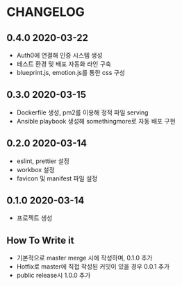 # CHANGELOG

## 0.4.0 2020-03-22

- Auth0에 연결해 인증 시스템 생성
- 테스트 환경 및 배포 자동화 라인 구축
- blueprint.js, emotion.js를 통한 css 구성

## 0.3.0 2020-03-15

- Dockerfile 생성, pm2를 이용해 정적 파일 serving
- Ansible playbook 생성해 somethingmore로 자동 배포 구현

## 0.2.0 2020-03-14

- eslint, prettier 설정
- workbox 설정
- favicon 및 manifest 파일 설정

## 0.1.0 2020-03-14

- 프로젝트 생성

## How To Write it

- 기본적으로 master merge 시에 작성하며, 0.1.0 추가
- Hotfix로 master에 직접 작성된 커밋이 있을 경우 0.0.1 추가
- public release시 1.0.0 추가
